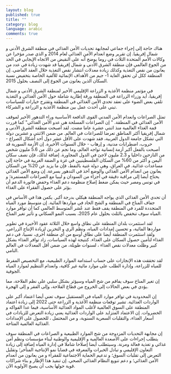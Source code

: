 ```yaml
---
layout: blog
published: true
title: ""
category: blog
language: arabic
comments: true
---
```


هناك حاجة إلى إجراء جماعي لمجابهة تحديات الأمن الغذائي في منطقة الشرق الأدنى و شمال إفريقيا. إن تقرير وضع انعدام الأمن الغذائي لعام 2014 و الذي صدر مؤخرا عن وكالات الأمم المتحدة الثلاث في روما يوضح أنه على النقيض من الاتجاه الإيجابي في الحد من الجوع العالمي فإن منطقة الشرق الأدنى و شمال إفريقيا قد شهدت زيادة في عدد من يعانون من نقص التغذية وكذلك زيادة معدلات انتشار نقص التغذية خلال العقد الماضي. إن المنطقة ككل لن تحقق الغاية 1- جيم من الأهداف الإنمائية للألفية الخاصة بتخفيض نسبة السكان الذين يعانون من الجوع إلى النصف بحلول 2015. 
 
في مؤتمر منظمة الأغذية و الزراعة الإقليمي الأخير لمنطقة الشرق الأدنى و شمال إفريقيا، أيد وزراء الزراعة في المنطقة ورقة إطارية شاملة حول الأمن الغذائي و التغذية تلقي بعض الضوء على تعقد تحدي الأمن الغذائي في المنطقة وتقترح خيارات للسياسات تبني على أحدث عمل بين منظمة الأغذية و الزراعة و الشركاء. 

تمثل الصراعات وانعدام الأمن المدني القوى الدافعة الأساسية وراء التدهور الأخير لموقف الأمن الغذائي في المنطقة.  " إن الصراعات المسلحة هي عدو الأمن الغذائي" كما قررت قمة الغذاء العالمية منذ اثنتي عشرة عاما مضت.  لقد أصبحت منطقة الشرق الأدنى و شمال إفريقيا أكثر المناطق تعرضا للصراعات في العالم. من ضمن الاثنتي و عشرين دولة التي تشكل جامعة الدول العربية، فقد شهدت على الأقل عشر دول أحد أشكال الصراع - حروب، اضطرابات مدنية، و إرهاب - خلال السنوات الأخيرة.  إن الأزمة السورية قد أصبحت بالفعل أكبر أزمة إنسانية تواجه العالم، وما نجم عن ذلك من 5.6 مليون شخص من النازحين داخليا  و 2.3  مليون لاجئ في الدول المجاورة.  إضافة لذلك، فإن نصف سكان اليمن و أكثر من 60% من السكان الفلسطينيين في غزة و الضفة الغربية في حاجة إلى مساعدات غذائية. في العراق،  وهي دولة غنية بالنفط، فإن ما يزيد عن 20% من السكان يعانون من انعدام الأمن الغذائي والوضع آخذ في التدهور بسرعة. إن وضع الأمن الغذائي يحتاج أيضا إلى مراقبة  دقيقة في أجزاء من السودان و ليبيا مع الصراعات المستمرة؛ و في تونس ومصر حيث يمكن ضغط  إصلاح منظومة دعم الغذاء وخفض فاتورة الدعم أن يؤثر على حصول الفقراء على الغذاء. 

أن تحدي الأمن الغذائي الذي يواجه المنطقة هيكلي بدرجة أكبر. يكمن هذا في الأساس في جفاف المناخ في المنطقة و الشح الحاد في مواردها المائية. إن متوسط مورد المياه المتجددة  للفرد في المنطقة يقف فقط عند عُشر المتوسط العالمي  كما أن توافر موارد المياه سوف تنخفض بالثلث بحلول عام 2025، بسبب النمو السكاني و تأثير تغير المناخ. 

لقد استثمرت بلدان المنطقة  على نطاق واسع خلال الثلاثة عقود الأخيرة  في تطوير مواردها المائية، و تحسين إمدادات المياه، ونظم الري و التخزين لزيادة الإنتاج الزراعي. ولقد استثمرت المنطقة أيضا على نطاق أوسع من أي منطقة أخرى، نسبيا، في دعم الغذاء لتأمين حصول السكان على الغذاء.  كنتيجة لهذه السياسات، زاد توافر الغذاء بشكل كبير وظلت معدلات نقص الغذاء ، لسنوات طويلة، من ضمن أقل المعدلات في العالم النامي.

لقد تحققت هذه الإنجازات على حساب استدامة الموارد الطبيعية، مع  التخصيص المفرط  للمياه للزراعة، وإدارة الطلب على موارد مائية غير كافية، وانعدام التنظيم لموارد المياه الجوفية. 

إن تغير المناخ سوف يفاقم من شح المياه وسيؤثر بشكل سلبي على نظم الفلاحة، مما يؤدي في بعض الحالات إلى الخروج من قطاع الفلاحة، وإلى الفقر و إلى الهجرة. 

إن المحدودية في توافر موارد المياه في المستقبل سوف تعني أيضا اعتماد أكبر على الواردات الغذائية.  تشير توقعات منظمة الأغذية و الزراعة حتى 2022 إلى زيادة اعتماد المنطقة على السوق العالمية لأغلب المواد الغذائية الأساسية، فيما عدا الفواكه و الخضروات. إن الاعتماد المتزايد على الواردات الغذائية يعني زيادة التعرض للزيادات في أسعار الغذاء، والتقلبات السعرية السنوية، و من   المحتمل ، للحصول على الإمدادات الغذائية العالمية المتاحة. 

إن مجابهة التحديات المزدوجة من شح الموارد الطبيعية و الصراعات في المنطقة سوف يتطلب إجراءات على الأصعدة العالمية       و الإقليمية والوطنية لبناء مؤسسات ونظم أمن غذائي و تغذية فعالة ومرنة. وسيتطلب أيضا إصلاحا شاملا في إدارة المياه إضافة إلى زيادة التعاون الإقليمي و تبادل الخبرات والمعرفة في قضايا نمو الإنتاجية المتأخر؛ وتقليل التعرض إلى تقلبات السوق؛ و تدعيم الحماية الاجتماعية للفقراء و من يعانون من انعدام الأمن الغذائي؛ و دعم تنويع النظام الغذائي الصحي. إن تنفيذ هذا الإطار و بناء شراكات قوية حولها يجب أن يصبح الأولوية الآن.  
